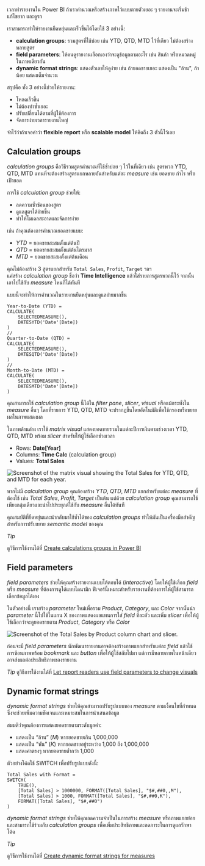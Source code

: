 
เวลาทำรายงานใน Power BI ถ้าเราคำนวณหรือสร้างภาพไว้แบบตายตัวเยอะ ๆ รายงานจะเริ่มช้า แก้ไขยาก และดูรก

เราสามารถทำให้รายงานยืดหยุ่นและเร็วขึ้นได้โดยใช้ 3 อย่างนี้:

- **calculation groups**: รวมสูตรที่ใช้บ่อย เช่น YTD, QTD, MTD ไว้ที่เดียว ไม่ต้องสร้างหลายสูตร
- **field parameters**: ให้คนดูรายงานเลือกเองว่าจะดูข้อมูลตามอะไร เช่น สินค้า หรือหมวดหมู่ ในภาพเดียวกัน
- **dynamic format strings**: แสดงตัวเลขให้ดูง่าย เช่น ถ้ายอดขายเยอะ แสดงเป็น "ล้าน", ถ้าน้อย แสดงเต็มจำนวน

สรุปคือ ทั้ง 3 อย่างนี้ช่วยให้รายงาน:

- โหลดเร็วขึ้น
- ไม่ต้องทำซ้ำเยอะ
- ปรับเปลี่ยนได้ตามที่ผู้ใช้ต้องการ
- จัดการง่ายเวลารายงานใหญ่

จำไว้ว่าถ้าเจอคำว่า **flexible report** หรือ **scalable model** ให้คิดถึง 3 ตัวนี้ไว้เลย

## Calculation groups

_calculation groups_ คือวิธีรวมสูตรคำนวณที่ใช้ซ้ำบ่อย ๆ ไว้ในที่เดียว เช่น สูตรพวก YTD, QTD, MTD แทนที่จะต้องสร้างสูตรแยกหลายอันสำหรับแต่ละ _measure_ เช่น ยอดขาย กำไร หรือเป้ายอด

การใช้ _calculation group_ ช่วยให้:

- ลดความซ้ำซ้อนของสูตร
- ดูแลสูตรได้ง่ายขึ้น
- ทำให้โมเดลสะอาดและจัดการง่าย

เช่น ถ้าคุณต้องการคำนวณยอดขายแบบ:

- _YTD_ = ยอดขายสะสมตั้งแต่ต้นปี
- _QTD_ = ยอดขายสะสมตั้งแต่ต้นไตรมาส
- _MTD_ = ยอดขายสะสมตั้งแต่ต้นเดือน

คุณไม่ต้องสร้าง 3 สูตรแยกสำหรับ `Total Sales`, `Profit`, `Target` ฯลฯ  
แค่สร้าง _calculation group_ ชื่อว่า **Time Intelligence** แล้วใส่รายการสูตรพวกนี้ไว้ จากนั้นเอาไปใช้กับ _measure_ ไหนก็ได้ทันที

แบบนี้จะทำให้การคำนวณในรายงานยืดหยุ่นและดูแลง่ายมากขึ้น

```DAX
Year-to-Date (YTD) = 
CALCULATE(
    SELECTEDMEASURE(),
    DATESYTD('Date'[Date])
)
//
Quarter-to-Date (QTD) = 
CALCULATE(
    SELECTEDMEASURE(),
    DATESQTD('Date'[Date])
)
//
Month-to-Date (MTD) = 
CALCULATE(
    SELECTEDMEASURE(),
    DATESMTD('Date'[Date])
)
````

คุณสามารถใช้ _calculation group_ นี้ได้ใน _filter pane_, _slicer_, _visual_ หรือแม้กระทั่งใน _measure_ อื่นๆ โดยที่รายการ YTD, QTD, MTD จะปรากฏขึ้นโดยอัตโนมัติเพื่อใช้กรองหรือขยายผลในภาพแสดงผล
  
ในภาพด้านล่าง เราใช้ _matrix visual_ แสดงยอดขายรวมในแต่ละปีการเงินตามช่วงเวลา YTD, QTD, MTD พร้อม _slicer_ สำหรับให้ผู้ใช้เลือกช่วงเวลา
- Rows: **Date[Year]**
- Columns: **Time Calc** (calculation group)
- Values: **Total Sales**

![Screenshot of the matrix visual showing the Total Sales for YTD, QTD, and MTD for each year.](https://learn.microsoft.com/en-us/training/wwl/design-scalable-semantic-models/media/calculation-group-matrix.png)

หากไม่มี _calculation group_ คุณต้องสร้าง _YTD_, _QTD_, _MTD_ แยกสำหรับแต่ละ _measure_ ที่ต้องใช้ เช่น _Total Sales_, _Profit_, _Target_ เป็นต้น แต่ด้วย _calculation group_ คุณสามารถใช้เพียงกลุ่มเดียวและนำไปประยุกต์ใช้กับ _measure_ อื่นได้ทันที

คุณสมบัติที่ยืดหยุ่นและนำกลับมาใช้ซ้ำได้ของ _calculation groups_ ทำให้มันเป็นเครื่องมือสำคัญสำหรับการปรับขยาย _semantic model_ ของคุณ

_Tip_

ดูวิธีการใช้งานได้ที่ [Create calculations groups in Power BI](https://learn.microsoft.com/en-us/power-bi/transform-model/calculation-groups)

## **Field parameters**

_field parameters_ ช่วยให้คุณสร้างรายงานแบบโต้ตอบได้ (_interactive_) โดยให้ผู้ใช้เลือก _field_ หรือ _measure_ ที่ต้องการดูได้แบบไดนามิก ฟีเจอร์นี้เหมาะสำหรับรายงานที่ต้องการให้ผู้ใช้สามารถเลือกข้อมูลได้เอง

ในตัวอย่างนี้ เราสร้าง _parameter_ ใหม่เพื่อรวม _Product_, _Category_, และ _Color_ จากนั้นนำ _parameter_ นี้ไปใช้ในแกน X ของภาพแสดงผลแทนการใส่ _field_ ทีละตัว และเพิ่ม _slicer_ เพื่อให้ผู้ใช้เลือกว่าจะดูยอดขายตาม _Product_, _Category_ หรือ _Color_

![Screenshot of the Total Sales by Product column chart and slicer.](https://learn.microsoft.com/en-us/training/wwl/design-scalable-semantic-models/media/column-chart-parameter-slicer.png)

ก่อนจะมี _field parameters_ นักพัฒนารายงานอาจต้องสร้างภาพแยกสำหรับแต่ละ _field_ แล้วใช้การซ้อนภาพพร้อม _bookmark_ และ _button_ เพื่อให้ผู้ใช้สลับไปมา แต่การมีหลายภาพในหน้าเดียวอาจส่งผลต่อประสิทธิภาพของรายงาน

_Tip_ ดูวิธีการใช้งานได้ที่ [Let report readers use field parameters to change visuals](https://learn.microsoft.com/en-us/power-bi/create-reports/power-bi-field-parameters)

## **Dynamic format strings**

_dynamic format strings_ ช่วยให้คุณสามารถปรับรูปแบบของ _measure_ ตามเงื่อนไขที่กำหนด ซึ่งจะช่วยเพิ่มความชัดเจนและเหมาะสมในการนำเสนอข้อมูล

สมมติว่าคุณต้องการแสดงยอดขายตามระดับมูลค่า:
- แสดงเป็น “ล้าน” (_M_) หากยอดขายเกิน 1,000,000
- แสดงเป็น “พัน” (_K_) หากยอดขายอยู่ระหว่าง 1,000 ถึง 1,000,000
- แสดงค่าตรงๆ หากยอดขายต่ำกว่า 1,000

ตัวอย่างโค้ดใช้ SWITCH เพื่อปรับรูปแบบดังนี้:

```
Total Sales with Format = 
SWITCH(
    TRUE(),
    [Total Sales] > 1000000, FORMAT([Total Sales], "$#,##0,,M"),
    [Total Sales] > 1000, FORMAT([Total Sales], "$#,##0,K"),
    FORMAT([Total Sales], "$#,##0")
)
```

_dynamic format strings_ ช่วยให้คุณลดความจำเป็นในการสร้าง _measure_ หรือภาพแยกย่อย และสามารถใช้ร่วมกับ _calculation groups_ เพื่อเพิ่มประสิทธิภาพและลดภาระในการดูแลรักษาโค้ด

_Tip_

ดูวิธีการใช้งานได้ที่ [Create dynamic format strings for measures](https://learn.microsoft.com/en-us/power-bi/create-reports/desktop-dynamic-format-strings)
